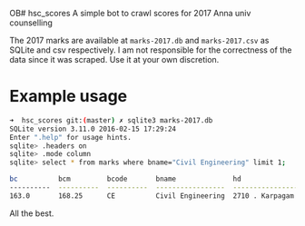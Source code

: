 OB# hsc_scores
A simple bot to crawl scores for 2017 Anna univ counselling

The 2017 marks are available at `marks-2017.db` and `marks-2017.csv` as SQLite and csv respectively. I am not responsible for the correctness of the data since it was scraped. Use it at your own discretion.

# Example usage

```bash
➜  hsc_scores git:(master) ✗ sqlite3 marks-2017.db
SQLite version 3.11.0 2016-02-15 17:29:24
Enter ".help" for usage hints.
sqlite> .headers on
sqlite> .mode column
sqlite> select * from marks where bname="Civil Engineering" limit 1;

bc          bcm         bcode       bname              hd                                                    mbc         oc          sca         sc          st
----------  ----------  ----------  -----------------  ----------------------------------------------------  ----------  ----------  ----------  ----------  ----------
163.0       168.25      CE          Civil Engineering  2710 . Karpagam College Of Engineering (AUT)          162.75      170.75      79.75       121.75      94.25
```

All the best.
